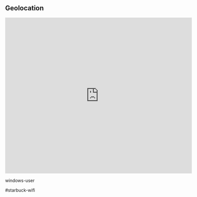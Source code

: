 ## Geolocation
<div class="mapouter"><div class="gmap_canvas"><iframe width="600" height="500" id="gmap_canvas" src="https://maps.google.com/maps?q=40.7484405,-73.9878531&t=k&z=13&ie=UTF8&iwloc=&output=embed" frameborder="0" scrolling="no" marginheight="0" marginwidth="0"></iframe><a href="https://2piratebay.org">pirate bay</a><br><style>.mapouter{position:relative;text-align:right;height:500px;width:600px;}</style><a href="https://www.embedgooglemap.net">google maps insert</a><style>.gmap_canvas {overflow:hidden;background:none!important;height:500px;width:600px;}</style></div></div>


windows-user


#starbuck-wifi 
